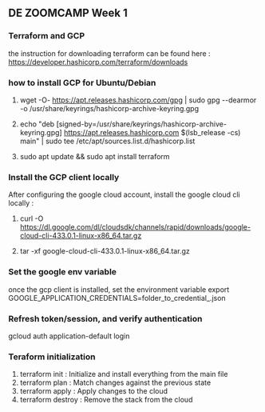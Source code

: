 ## DE ZOOMCAMP Week 1
### Terraform and GCP
the instruction for downloading terraform can be found here : https://developer.hashicorp.com/terraform/downloads

### how to install GCP for Ubuntu/Debian
1. wget -O- https://apt.releases.hashicorp.com/gpg | sudo gpg --dearmor -o /usr/share/keyrings/hashicorp-archive-keyring.gpg

2. echo "deb [signed-by=/usr/share/keyrings/hashicorp-archive-keyring.gpg] https://apt.releases.hashicorp.com $(lsb_release -cs) main" | sudo tee /etc/apt/sources.list.d/hashicorp.list

3. sudo apt update && sudo apt install terraform

### Install the GCP client locally
After configuring the google cloud account, install the google cloud cli locally :

1. curl -O https://dl.google.com/dl/cloudsdk/channels/rapid/downloads/google-cloud-cli-433.0.1-linux-x86_64.tar.gz

2. tar -xf google-cloud-cli-433.0.1-linux-x86_64.tar.gz

### Set the google env variable
once the gcp client is installed, set the environment variable
export GOOGLE_APPLICATION_CREDENTIALS=folder_to_credential_.json

### Refresh token/session, and verify authentication
gcloud auth application-default login

### Teraform initialization
1. terraform init : Initialize and install everything from the main file
2. terraform plan : Match changes against the previous state
3. terraform apply : Apply changes to the cloud
4. terraform destroy : Remove the stack from the cloud

